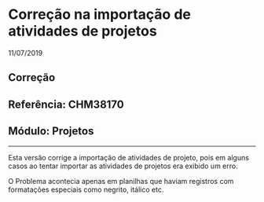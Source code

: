 # Correção na importação de atividades de projetos
11/07/2019
## Correção
## Referência: CHM38170
## Módulo: Projetos
***

Esta versão corrige a importação de atividades de projeto, pois em alguns casos ao tentar importar as atividades de projetos era exibido um erro.

O Problema acontecia apenas em planilhas que haviam registros com formatações especiais como negrito, itálico etc.